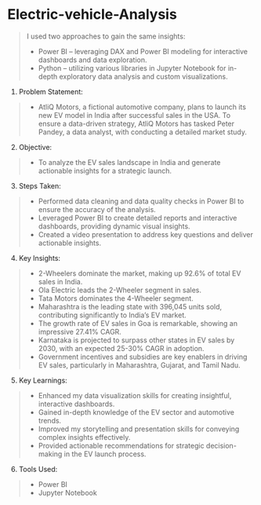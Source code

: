 # Electric-vehicle-Analysis
>I used two approaches to gain the same insights:
> - Power BI – leveraging DAX and Power BI modeling for interactive dashboards and data exploration.
> - Python – utilizing various libraries in Jupyter Notebook for in-depth exploratory data analysis and custom visualizations.

1. Problem Statement:
> - AtliQ Motors, a fictional automotive company, plans to launch its new EV model in India after successful sales in the USA. To ensure a data-driven strategy, AtliQ Motors has tasked Peter Pandey, a data analyst, with conducting a detailed market study.
2. Objective:
> - To analyze the EV sales landscape in India and generate actionable insights for a strategic launch.
3. Steps Taken:
> - Performed data cleaning and data quality checks in Power BI to ensure the accuracy of the analysis.
> - Leveraged Power BI to create detailed reports and interactive dashboards, providing dynamic visual insights.
> - Created a video presentation to address key questions and deliver actionable insights.
4. Key Insights:
> - 2-Wheelers dominate the market, making up 92.6% of total EV sales in India.
> - Ola Electric leads the 2-Wheeler segment in sales.
> - Tata Motors dominates the 4-Wheeler segment.
> - Maharashtra is the leading state with 396,045 units sold, contributing significantly to India’s EV market.
> - The growth rate of EV sales in Goa is remarkable, showing an impressive 27.41% CAGR.
> - Karnataka is projected to surpass other states in EV sales by 2030, with an expected 25-30% CAGR in adoption.
> - Government incentives and subsidies are key enablers in driving EV sales, particularly in Maharashtra, Gujarat, and Tamil Nadu.
5. Key Learnings:
> - Enhanced my data visualization skills for creating insightful, interactive dashboards.
> - Gained in-depth knowledge of the EV sector and automotive trends.
> - Improved my storytelling and presentation skills for conveying complex insights effectively.
> - Provided actionable recommendations for strategic decision-making in the EV launch process.
6. Tools Used:
> - Power BI
> - Jupyter Notebook
